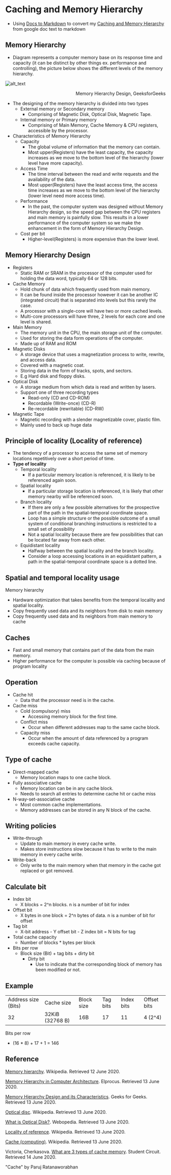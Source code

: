 # Caching and Memory Hierarchy

- Using [Docs to Markdown](https://gsuite.google.com/marketplace/app/docs_to_markdown/700168918607) to convert my [Caching and Memory Hierarchy](https://docs.google.com/document/d/1rRyiuy5fZceq-j0U3dBwTKfgawgnfybv3IB8qS3HnmY/edit?usp=sharing) from google doc text to markdown 

## Memory Hierarchy



*   Diagram represents a computer memory base on its response time and capacity (it can be distinct by other things ex. performance and controlling), the picture below shows the different levels of the memory hierarchy.


![alt_text](https://media.geeksforgeeks.org/wp-content/uploads/Untitled-drawing-4-4.png "image_tooltip")


<p style="text-align: right">
Memory Hierarchy Design, GeeksforGeeks</p>


*   The designing of the memory hierarchy is divided into two types
    *   External memory or Secondary memory
        *   Comprising of Magnetic Disk, Optical Disk, Magnetic Tape.
    *   Internal memory or Primary memory
        *   Comprising of Main Memory, Cache Memory & CPU registers, accessible by the processor. 
*   Characteristics of Memory Hierarchy
    *   Capacity
        *   The global volume of information that the memory can contain.
        *   Most upper(Registers) have the least capacity, the capacity increases as we move to the bottom level of the hierarchy (lower level have more capacity).  
    *   Access Time
        *   The time interval between the read and write requests and the availability of the data.
        *   Most upper(Registers) have the least access time, the access time increases as we move to the bottom level of the hierarchy (lower level need more access time).
    *   Performance
        *   In the past, the computer system was designed without Memory Hierarchy design, so the speed gap between the CPU registers and main memory is painfully slow. This results in a lower performance of the computer system so we make the enhancement in the form of Memory Hierarchy Design.
    *   Cost per bit
        *   Higher-level(Registers) is more expensive than the lower level.


## Memory Hierarchy Design



*   Registers
    *   Static RAM or SRAM in the processor of the computer used for holding the data word, typically 64 or 128 bits.
*   Cache Memory
    *   Hold chunk of data which frequently used from main memory.
    *   It can be found inside the processor however it can be another IC (integrated circuit) that is separated into levels but this rarely the case.
    *   A processor with a single-core will have two or more cached levels.
    *   Multi-core processors will have three, 2 levels for each core and one level is shared.
*   Main Memory
    *   The memory unit in the CPU, the main storage unit of the computer.
    *   Used for storing the data form operations of the computer.
    *   Made up of RAM and ROM
*   Magnetic Disks
    *   A storage device that uses a magnetization process to write, rewrite, and access data.
    *   Covered with a magnetic coat.
    *   Storing data in the form of tracks, spots, and sectors.
    *   E.g Hard disk and floppy disks.
*   Optical Disk
    *   A storage medium from which data is read and written by lasers.
    *   Support one of three recording types
        *   Read-only (CD and CD-ROM)
        *   Recordable (Write-once) (CD-R) 
        *   Re-recordable (rewritable) (CD-RW)
*   Magnetic Tape
    *   Magnetic recording with a slender magnetizable cover, plastic film.
    *   Mainly used to back up huge data


## Principle of locality (Locality of reference)



*   The tendency of a processor to access the same set of memory locations repetitively over a short period of time.
*   **Type of locality**
    *   Temporal locality
        *   If a particular memory location is referenced, it is likely to be referenced again soon.
    *   Spatial locality
        *   If a particular storage location is referenced, it is likely that other memory nearby will be referenced soon.
    *   Branch locality
        *   If there are only a few possible alternatives for the prospective part of the path in the spatial-temporal coordinate space.
        *   Loop has a simple structure or the possible outcome of a small system of conditional branching instructions is restricted to a small set of possibility
        *   Not a spatial locality because there are few possibilities that can be located far away from each other.
    *   Equidistant locality
        *   Halfway between the spatial locality and the branch locality.
        *   Consider a loop accessing locations in an equidistant pattern, a path in the spatial-temporal coordinate space is a dotted line.


## Spatial and temporal locality usage

Memory hierarchy



*   Hardware optimization that takes benefits from the temporal locality and spatial locality.
*   Copy frequently used data and its neighbors from disk to main memory
*   Copy frequently used data and its neighbors from main memory to cache


## Caches



*   Fast and small memory that contains part of the data from the main memory.
*   Higher performance for the computer is possible via caching because of program locality


## Operation



*   Cache hit
    *   Data that the processor need is in the cache.
*   Cache miss
    *   Cold (compulsory) miss
        *   Accessing memory block for the first time.
    *   Conflict miss
        *   Occur when different addresses map to the same cache block.
    *   Capacity miss
        *   Occur when the amount of data referenced by a program exceeds cache capacity.


## Type of cache



*   Direct-mapped cache
    *   Memory location maps to one cache block.
*   Fully associative cache
    *   Memory location can be in any cache block.
    *   Needs to search all entries to determine cache hit or cache miss
*   N-way-set-associative cache
    *   Most common cache implementations.
    *   Memory addresses can be stored in any N block of the cache.


## Writing policies



*   Write-through
    *   Update to main memory in every cache write.
    *   Makes store instructions slow because it has to write to the main memory in every cache write.
*   Write-back
    *   Only write to the main memory when that memory in the cache got replaced or got removed.


## Calculate bit



*   Index bit
    *   X blocks = 2^n blocks. n is a number of bit for index
*   Offset bit
    *   X bytes in one block = 2^n bytes of data. n is a number of bit for offset
*   Tag bit
    *   X-bit address - Y offset bit - Z index bit = N bits for tag
*   Total cache capacity
    *   Number of blocks * bytes per block
*   Bits per row
    *   Block size (Bit) + tag bits + dirty bit
        *   Dirty bit
            *   Use to indicate that the corresponding block of memory has been modified or not.


## Example


<table>
  <tr>
   <td>Address size (Bits)
   </td>
   <td>Cache size
   </td>
   <td>Block size
   </td>
   <td>Tag bits
   </td>
   <td>Index bits
   </td>
   <td>Offset bits
   </td>
  </tr>
  <tr>
   <td>32
   </td>
   <td>32KiB (32768 B)
   </td>
   <td>16B
   </td>
   <td>17
   </td>
   <td>11
   </td>
   <td>4 (2^4) 
   </td>
  </tr>
</table>


Bits per row



*   (16 * 8) + 17 + 1 = 146


## Reference

[Memory hierarchy](https://en.wikipedia.org/wiki/Memory_hierarchy). Wikipedia. Retrieved 12 June 2020.

[Memory Hierarchy in Computer Architecture](https://www.elprocus.com/memory-hierarchy-in-computer-architecture/). Elprocus. Retrieved 13 June 2020.

[Memory Hierarchy Design and its Characteristics](https://www.geeksforgeeks.org/memory-hierarchy-design-and-its-characteristics/). Geeks for Geeks. Retrieved 13 June 2020.

[Optical disc](https://en.wikipedia.org/wiki/Optical_disc). Wikipedia. Retrieved 13 June 2020.

[What is Optical Disk?](https://www.webopedia.com/TERM/O/optical_disk.html). Webopedia. Retrieved 13 June 2020.

[Locality of reference](https://en.wikipedia.org/wiki/Locality_of_reference#:~:text=In%20computer%20science%2C%20locality%20of,a%20short%20period%20of%20time.&text=Locality%20is%20a%20type%20of%20predictable%20behavior%20that%20occurs%20in%20computer%20systems.). Wikipedia. Retrieved 13 June 2020.

[Cache (computing)](https://en.wikipedia.org/wiki/Cache_(computing)). Wikipedia. Retrieved 13 June 2020.

Victoria, Cherkasova. [What are 3 types of cache memory](https://www.student-circuit.com/learning/year3/embedded-systems/what-are-three-types-of-cache-memory/). Student Circuit. Retrieved 14 June 2020.

"Cache" by Paruj Ratanaworabhan
